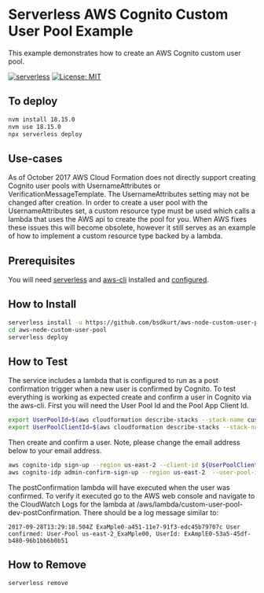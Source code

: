 <!--
title: AWS Serverless Cognito Custom User Pool example in NodeJS
description: This example demonstrates how to create an AWS Cognito custom user pool.
layout: Doc
-->
# Serverless AWS Cognito Custom User Pool Example

This example demonstrates how to create an AWS Cognito custom user pool.

[![serverless](http://public.serverless.com/badges/v3.svg)](http://www.serverless.com)
[![License: MIT](https://img.shields.io/badge/License-MIT-yellow.svg)](https://opensource.org/licenses/MIT)

## To deploy
```bash
nvm install 18.15.0
nvm use 18.15.0
npx serverless deploy
```
## Use-cases

As of October 2017 AWS Cloud Formation does not directly support creating Cognito user pools with UsernameAttributes or VerificationMessageTemplate. The UsernameAttributes setting may not be changed after creation. In order to create a user pool with the UsernameAttributes set, a custom resource type must be used which calls a lambda that uses the AWS api to create the pool for you. When AWS fixes these issues this will become obsolete, however it still serves as an example of how to implement a custom resource type backed by a lambda.

## Prerequisites

You will need [serverless](https://serverless.com/framework/docs/providers/aws/guide/quick-start/) and [aws-cli](https://docs.aws.amazon.com/cli/latest/userguide/installing.html) installed and [configured](https://docs.aws.amazon.com/cli/latest/userguide/cli-chap-getting-started.html).

## How to Install

```bash
serverless install -u https://github.com/bsdkurt/aws-node-custom-user-pool
cd aws-node-custom-user-pool
serverless deploy
```

## How to Test

The service includes a lambda that is configured to run as a post confirmation trigger when a new user is confirmed by Cognito. To test everything is working as expected create and confirm a user in Cognito via the aws-cli. First you will need the User Pool Id and the Pool App Client Id.

```bash
export UserPoolId=$(aws cloudformation describe-stacks --stack-name custom-user-pool-dev | grep -A 1 UserPoolId | tail -1 | cut -d'"' -f 4)
export UserPoolClientId=$(aws cloudformation describe-stacks --stack-name custom-user-pool-dev | grep -A 1 UserPoolClientId | tail -1 | cut -d'"' -f 4)
```

Then create and confirm a user. Note, please change the email address below to your email address.

```bash
aws cognito-idp sign-up --region us-east-2 --client-id ${UserPoolClientId} --username your@email.address.com --password Passw0rd! --user-attributes Name="name",Value="Your Name"
aws cognito-idp admin-confirm-sign-up --region us-east-2  --user-pool-id ${UserPoolId} --username your@email.address.com
```

The postConfirmation lambda will have executed when the user was confirmed. To verify it executed go to the AWS web console and navigate to the CloudWatch Logs for the lambda at /aws/lambda/custom-user-pool-dev-postConfirmation. There should be a log message similar to:

```
2017-09-28T13:29:18.504Z ExaMple0-a451-11e7-91f3-edc45b79707c User confirmed: User-Pool us-east-2_ExaMple00, UserId: ExAmplE0-53a5-45df-b480-96b1bb6b0b51
```

## How to Remove

```bash
serverless remove
```
